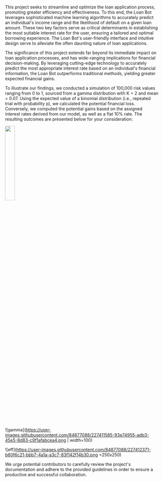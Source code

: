 This project seeks to streamline and optimize the loan application process, promoting greater efficiency and effectiveness. To this end, the Loan Bot leverages sophisticated machine learning algorithms to accurately predict an individual's income range and the likelihood of default on a given loan amount. These two key factors serve as critical determinants in establishing the most suitable interest rate for the user, ensuring a tailored and optimal borrowing experience. The Loan Bot's user-friendly interface and intuitive design serve to alleviate the often daunting nature of loan applications.

The significance of this project extends far beyond its immediate impact on loan application processes, and has wide-ranging implications for financial decision-making. By leveraging cutting-edge technology to accurately predict the most appropriate interest rate based on an individual's financial information, the Loan Bot outperforms traditional methods, yielding greater expected financial gains.

To illustrate our findings, we conducted a simulation of 100,000 risk values ranging from 0 to 1, sourced from a gamma distribution with K = 2 and mean = 0.07. Using the expected value of a binomial distribution (i.e., repeated trial with probability p), we calculated the potential financial loss. Conversely, we computed the potential gains based on the assigned interest rates derived from our model, as well as a flat 10% rate. The resulting outcomes are presented below for your consideration:

<img src="https://user-images.githubusercontent.com/84877088/227411585-93e74955-adb3-45e5-8d83-c9f1afabcea4.png" width=25% height=25%>

![gamma](https://user-images.githubusercontent.com/84877088/227411585-93e74955-adb3-45e5-8d83-c9f1afabcea4.png | width=100)

![eff](https://user-images.githubusercontent.com/84877088/227412371-b60f6c21-bbb7-4a1a-a3c7-83f142f14b30.png =250x250)



We urge potential contributors to carefully review the project's documentation and adhere to the provided guidelines in order to ensure a productive and successful collaboration.
